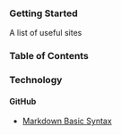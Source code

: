### Getting Started

A list of useful sites

### Table of Contents

### Technology

#### GitHub

-   [Markdown Basic Syntax](https://docs.github.com/en/get-started/writing-on-github/getting-started-with-writing-and-formatting-on-github/basic-writing-and-formatting-syntax#lists)
